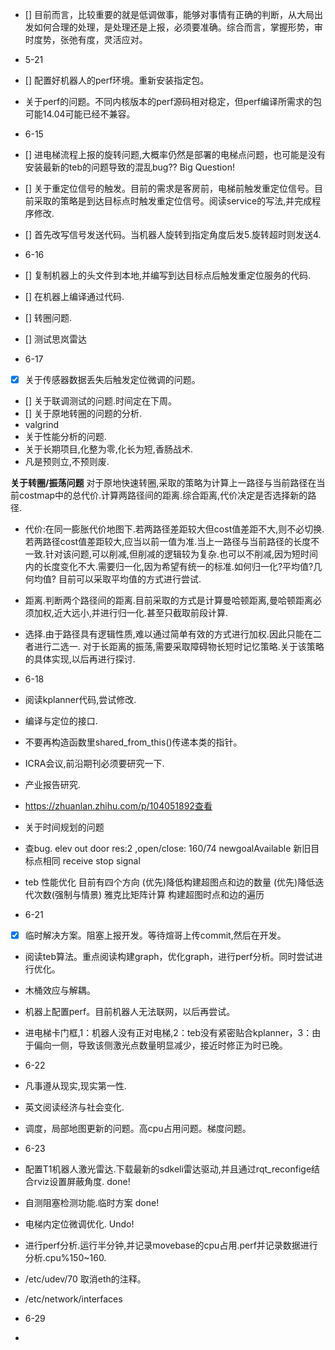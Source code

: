 
- [] 目前而言，比较重要的就是低调做事，能够对事情有正确的判断，从大局出发如何合理的处理，是处理还是上报，必须要准确。综合而言，掌握形势，审时度势，张弛有度，灵活应对。

- 5-21
- [] 配置好机器人的perf环境。重新安装指定包。
- 关于perf的问题。不同内核版本的perf源码相对稳定，但perf编译所需求的包可能14.04可能已经不兼容。

- 6-15
- [] 进电梯流程上报的旋转问题,大概率仍然是部署的电梯点问题，也可能是没有安装最新的teb的问题导致的混乱bug?? Big Question!
- [] 关于重定位信号的触发。目前的需求是客房前，电梯前触发重定位信号。目前采取的策略是到达目标点时触发重定位信号。阅读service的写法,并完成程序修改.
- [] 首先改写信号发送代码。当机器人旋转到指定角度后发5.旋转超时则发送4.

- 6-16
- [] 复制机器上的头文件到本地,并编写到达目标点后触发重定位服务的代码.
- [] 在机器上编译通过代码.
- [] 转圈问题.
- [] 测试思岚雷达

- 6-17
- [x] 关于传感器数据丢失后触发定位微调的问题。
- [] 关于联调测试的问题.时间定在下周。
- [] 关于原地转圈的问题的分析.
- valgrind
- 关于性能分析的问题.
- 关于长期项目,化整为零,化长为短,香肠战术.
- 凡是预则立,不预则废.

**关于转圈/振荡问题**
对于原地快速转圈,采取的策略为计算上一路径与当前路径在当前costmap中的总代价.计算两路径间的距离.综合距离,代价决定是否选择新的路径.
- 代价:在同一膨胀代价地图下.若两路径差距较大但cost值差距不大,则不必切换.若两路径cost值差距较大,应当以前一值为准.当上一路径与当前路径的长度不一致.针对该问题,可以削减,但削减的逻辑较为复杂.也可以不削减,因为短时间内的长度变化不大.需要归一化,因为希望有统一的标准.如何归一化?平均值?几何均值? 目前可以采取平均值的方式进行尝试.
- 距离.判断两个路径间的距离.目前采取的方式是计算曼哈顿距离,曼哈顿距离必须加权,近大远小,并进行归一化.甚至只截取前段计算.
- 选择.由于路径具有逻辑性质,难以通过简单有效的方式进行加权.因此只能在二者进行二选一.
对于长距离的振荡,需要采取障碍物长短时记忆策略.关于该策略的具体实现,以后再进行探讨.

- 6-18
- 阅读kplanner代码,尝试修改.
- 编译与定位的接口.
- 不要再构造函数里shared_from_this()传递本类的指针。
- ICRA会议,前沿期刊必须要研究一下.
- 产业报告研究.
- https://zhuanlan.zhihu.com/p/104051892查看
- 关于时间规划的问题

- 查bug.
elev out door res:2 ,open/close: 160/74
newgoalAvailable 新旧目标点相同
receive stop signal

- teb 性能优化
目前有四个方向
(优先)降低构建超图点和边的数量
(优先)降低迭代次数(强制与情景)
雅克比矩阵计算
构建超图时点和边的遍历

- 6-21
- [x] 临时解决方案。阻塞上报开发。等待煊哥上传commit,然后在开发。
- 阅读teb算法。重点阅读构建graph，优化graph，进行perf分析。同时尝试进行优化。
- 木桶效应与解耦。
- 机器上配置perf。目前机器人无法联网，以后再尝试。
- 进电梯卡门框,1：机器人没有正对电梯,2：teb没有紧密贴合kplanner，3：由于偏向一侧，导致该侧激光点数量明显减少，接近时修正为时已晚。

- 6-22
- 凡事遵从现实,现实第一性.
- 英文阅读经济与社会变化.
- 调度，局部地图更新的问题。高cpu占用问题。梯度问题。

- 6-23
- 配置T1机器人激光雷达.下载最新的sdkeli雷达驱动,并且通过rqt_reconfige结合rviz设置屏蔽角度. done!
- 自测阻塞检测功能.临时方案 done!
- 电梯内定位微调优化. Undo!
- 进行perf分析.运行半分钟,并记录movebase的cpu占用.perf并记录数据进行分析.cpu%150~160.
- /etc/udev/70 取消eth的注释。
- /etc/network/interfaces

- 6-29
- 
